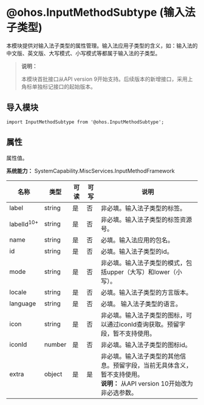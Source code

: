 # @ohos.InputMethodSubtype (输入法子类型)

本模块提供对输入法子类型的属性管理。输入法应用子类型的含义，如：输入法的中文版、英文版、大写模式、小写模式等都属于输入法的子类型。

> **说明：**
>
>本模块首批接口从API version 9开始支持。后续版本的新增接口，采用上角标单独标记接口的起始版本。

## 导入模块

```
import InputMethodSubtype from '@ohos.InputMethodSubtype';
```

## 属性

属性值。

**系统能力：** SystemCapability.MiscServices.InputMethodFramework

| 名称 | 类型 | 可读 | 可写 | 说明 |
| -------- | -------- | -------- | -------- | -------- |
| label | string | 是 | 否 | 非必填。输入法子类型的标签。 |
| labelId<sup>10+</sup> | string | 是 | 否 | 非必填。输入法子类型的标签资源号。 |
| name | string | 是 | 否 | 必填。输入法应用的包名。 |
| id | string | 是 | 否 | 必填。输入法子类型的id。 |
| mode | string | 是 | 否 | 非必填。输入法子类型的模式，包括upper（大写）和lower（小写）。 |
| locale | string | 是 | 否 | 必填。输入法子类型的方言版本。 |
| language | string | 是 | 否 | 必填。 输入法子类型的语言。 |
| icon | string | 是 | 否 | 非必填。输入法子类型的图标，可以通过iconId查询获取。预留字段，暂不支持使用。 |
| iconId | number | 是 | 否 | 非必填。输入法子类型的图标id。 |
| extra | object | 是 | 是 | 非必填。输入法子类型的其他信息。预留字段，当前无具体含义，暂不支持使用。<br/>**说明：** 从API version 10开始改为非必选参数。 |
